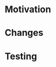 # Motivation
<!-- Describe the reason for this change. What problem does it solve or what feature does it add? -->

# Changes
<!-- List the changes made in this pull request. Be concise but specific. -->

# Testing
<!-- Describe how you tested your changes. Include any relevant details about test cases, environments, and results. --> 
